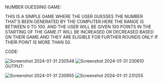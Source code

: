 NUMBER GUESSING GAME:


THIS IS A SIMPLE GAME WHERE THE USER GUESSES THE NUMBER THAT'S BEEN GENERATED BY THE COMPUTER.HERE THE RANGE IS BETWEEN 0 TO 100.
AND THE USER WILL BE GIVEN 100 POINTS IN THE STARTING OF THE GAME.IT WILL BE INCREASED OR DECREASED BASED ON THEIR GAME.AND THEY ARE ELIGIBLE FOR FURTHER ROUNDS ONLY IF THEIR POINT IS MORE THAN 50.

CODE:

![Screenshot 2024-01-31 230548](https://github.com/NEELA1811/OIBSIP-TASK-2/assets/157453205/020bdb8c-914b-4093-b97f-71febfc2abff)
![Screenshot 2024-01-31 230610](https://github.com/NEELA1811/OIBSIP-TASK-2/assets/157453205/e7b03d5b-3d3f-4e19-b6a5-1945b09b099b)
OUTPUT:

![Screenshot 2024-01-31 230955](https://github.com/NEELA1811/OIBSIP-TASK-2/assets/157453205/57606964-df8f-4de8-8d6f-67f5cdef02f2)
![Screenshot 2024-01-31 231255](https://github.com/NEELA1811/OIBSIP-TASK-2/assets/157453205/7825745d-c2d5-4988-ba94-030ab1545475)


